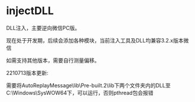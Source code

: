 # injectDLL
DLL注入，主要逆向微信PC版。

现在处于开发期，后续会添加各种模块，当前注入工具及DLL均兼容3.2.x版本微信

如需支持其他版本，需要自行测量偏移。

2210713版本更新:

需要将AutoReplayMessage\lib\Pre-built.2\lib下两个文件夹内的DLL至C:\Windows\SysWOW64下，可以运行，否则pthread包会报错

